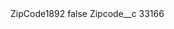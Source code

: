 <?xml version="1.0" encoding="UTF-8"?>
<CustomMetadata xmlns="http://soap.sforce.com/2006/04/metadata" xmlns:xsi="http://www.w3.org/2001/XMLSchema-instance" xmlns:xsd="http://www.w3.org/2001/XMLSchema">
    <label>ZipCode1892</label>
    <protected>false</protected>
    <values>
        <field>Zipcode__c</field>
        <value xsi:type="xsd:string">33166</value>
    </values>
</CustomMetadata>
